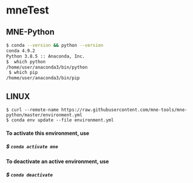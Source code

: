 # mneTest
## MNE-Python

```sh
$ conda --version && python --version
conda 4.9.2
Python 3.8.5 :: Anaconda, Inc.
$  which python
/home/user/anaconda3/bin/python
 $ which pip
/home/user/anaconda3/bin/pip
```

## LINUX 
```
$ curl --remote-name https://raw.githubusercontent.com/mne-tools/mne-python/master/environment.yml
$ conda env update --file environment.yml
```

#### To activate this environment, use

#####  $  ```conda activate mne```

#### To deactivate an active environment, use

#####   $ ```conda deactivate```
